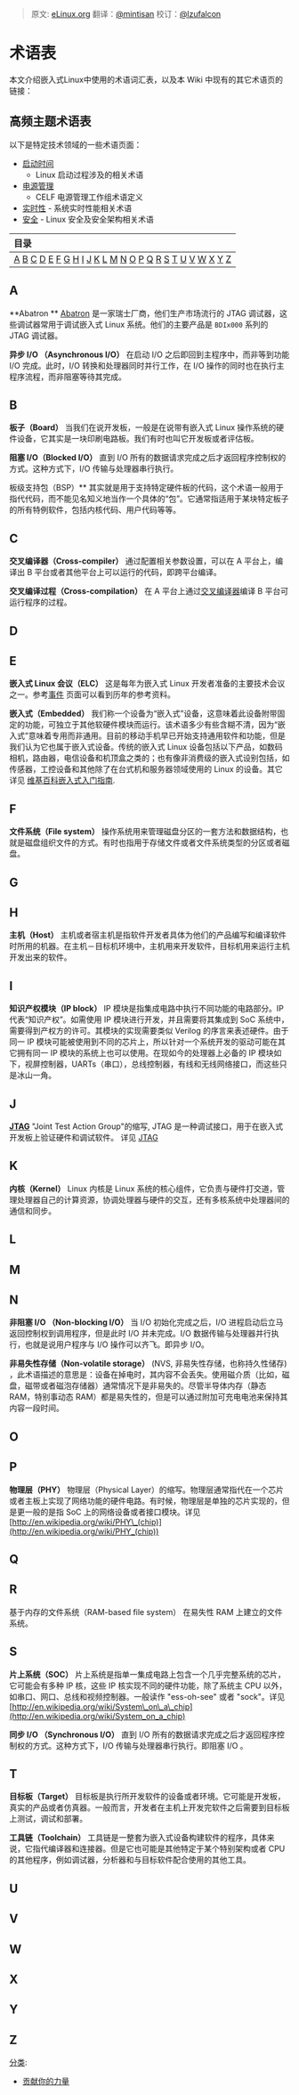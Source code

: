 > 原文: [eLinux.org](http://eLinux.org/Glossary "http://eLinux.org/Glossary")
> 翻译：[@mintisan](https://github.com/mintisan)
> 校订：[@lzufalcon](https://github.com/lzufalcon)

# 术语表

本文介绍嵌入式Linux中使用的术语词汇表，以及本 Wiki 中现有的其它术语页的链接：


## 高频主题术语表

以下是特定技术领域的一些术语页面：

-   [启动时间](../.././dev_portals/Boot_Time/Boot-up_Time_Definition_Of_Terms/Boot-up_Time_Definition_Of_Terms.md "Boot-up Time Definition Of Terms")
    - Linux 启动过程涉及的相关术语
-   [电源管理](../.././dev_portals/Glossary/Power_Management_Definition_Of_Terms/Power_Management_Definition_Of_Terms.md "Power Management Definition Of Terms")
    - CELF 电源管理工作组术语定义
-   [实时性](../.././dev_portals/Glossary/Real_Time_Terms/Real_Time_Terms.md "Real Time Terms") - 系统实时性能相关术语
-   [安全](../.././dev_portals/Glossary/Security_Terms/Security_Terms.md "Security Terms") - Linux 安全及安全架构相关术语

<table>
<thead>
<tr class="header">
<th align="left"> 目录 </th>
</tr>
</thead>
<tbody>
<tr class="odd">
<td align="left"><a href="#A">A</a> <a href="#B">B</a> <a href="#C">C</a> <a href="#D">D</a> <a href="#E">E</a> <a href="#F">F</a> <a href="#G">G</a> <a href="#H">H</a> <a href="#I">I</a> <a href="#J">J</a> <a href="#K">K</a> <a href="#L">L</a> <a href="#M">M</a> <a href="#N">N</a> <a href="#O">O</a> <a href="#P">P</a> <a href="#Q">Q</a> <a href="#R">R</a> <a href="#S">S</a> <a href="#T">T</a> <a href="#U">U</a> <a href="#V">V</a> <a href="#W">W</a> <a href="#X">X</a> <a href="#Y">Y</a> <a href="#Z">Z</a> <br /></td>
</tr>
</tbody>
</table>

## A

 **Abatron **
[Abatron](http://www.abatron.ch/) 是一家瑞士厂商，他们生产市场流行的 JTAG 调试器，这些调试器常用于调试嵌入式 Linux 系统。他们的主要产品是 `BDIx000` 系列的 JTAG 调试器。


 **异步 I/O （Asynchronous I/O）**
在启动 I/O 之后即回到主程序中，而非等到功能 I/O 完成。此时，I/O 转换和处理器同时并行工作，在 I/O 操作的同时也在执行主程序流程，而非阻塞等待其完成。

## B

**板子（Board）**
当我们在说开发板，一般是在说带有嵌入式 Linux 操作系统的硬件设备，它其实是一块印刷电路板。我们有时也叫它开发板或者评估板。

**阻塞 I/O（Blocked I/O）**
直到 I/O 所有的数据请求完成之后才返回程序控制权的方式。这种方式下，I/O 传输与处理器串行执行。

板级支持包（BSP）**
其实就是用于支持特定硬件板的代码，这个术语一般用于指代代码，而不能见名知义地当作一个具体的“包”。它通常指适用于某块特定板子的所有特例软件，包括内核代码、用户代码等等。

## C

**交叉编译器（Cross-compiler）**
通过配置相关参数设置，可以在 A 平台上，编译出 B 平台或者其他平台上可以运行的代码，即跨平台编译。

**交叉编译过程（Cross-compilation）**
在 A 平台上通过[交叉编译器](http://eLinux.org/index.php?title=Cross-compiler&action=edit&redlink=1 "Cross-compiler (page does not exist)")编译 B 平台可运行程序的过程。

## D

## E

**嵌入式 Linux 会议（ELC）**
这是每年为嵌入式 Linux 开发者准备的主要技术会议之一。参考[事件](../../dev_portals/Events/Events.md "Events") 页面可以看到历年的参考资料。

**嵌入式（Embedded）**
我们称一个设备为“嵌入式”设备，这意味着此设备附带固定的功能，可独立于其他软硬件模块而运行。该术语多少有些含糊不清，因为“嵌入式”意味着专用而非通用。目前的移动手机早已开始支持通用软件和功能，但是我们认为它也属于嵌入式设备。传统的嵌入式 Linux 设备包括以下产品，如数码相机，路由器，电信设备和机顶盒之类的；也有像非消费级的嵌入式设别包括，如传感器，工控设备和其他除了在台式机和服务器领域使用的 Linux 的设备。其它详见 [维基百科嵌入式入门指南](http://en.wikipedia.org/wiki/Embedded_system).

## F

**文件系统（File system）**
操作系统用来管理磁盘分区的一套方法和数据结构，也就是磁盘组织文件的方式。有时也指用于存储文件或者文件系统类型的分区或者磁盘。

## G

## H

**主机（Host）**
主机或者宿主机是指软件开发者具体为他们的产品编写和编译软件时所用的机器。在主机－目标机环境中，主机用来开发软件，目标机用来运行主机开发出来的软件。

## I

**知识产权模块（IP block）**
IP 模块是指集成电路中执行不同功能的电路部分。IP 代表“知识产权”。如需使用 IP 模块进行开发，并且需要将其集成到 SoC 系统中，需要得到产权方的许可。其模块的实现需要类似 Verilog 的序言来表述硬件。由于同一  IP 模块可能被使用到不同的芯片上，所以针对一个系统开发的驱动可能在其它拥有同一 IP 模块的系统上也可以使用。在现如今的处理器上必备的 IP 模块如下，视屏控制器，UARTs（串口），总线控制器，有线和无线网络接口，而这些只是冰山一角。

## J

 [**JTAG**](../.././dev_portals/Glossary/JTAG/JTAG.md "JTAG") 
"Joint Test Action Group"的缩写, JTAG 是一种调试接口，用于在嵌入式开发板上验证硬件和调试软件。 详见 [JTAG](../.././dev_portals/Glossary/JTAG/JTAG.md "JTAG")

## K

**内核（Kernel）**
Linux 内核是 Linux 系统的核心组件，它负责与硬件打交道，管理处理器自己的计算资源，协调处理器与硬件的交互，还有多核系统中处理器间的通信和同步。

## L

## M

## N

**非阻塞 I/O （Non-blocking I/O）**
当 I/O 初始化完成之后，I/O 进程启动后立马返回控制权到调用程序，但是此时 I/O 并未完成。I/O 数据传输与处理器并行执行，也就是说用户程序与 I/O 操作可以齐飞。即异步 I/O。

**非易失性存储（Non-volatile storage）**
(NVS, 非易失性存储，也称持久性储存) ，此术语描述的意思是：设备在掉电时，其内容不会丢失。使用磁介质（比如，磁盘，磁带或者磁泡存储器）通常情况下是非易失的。尽管半导体内存（静态 RAM，特别事动态 RAM）都是易失性的，但是可以通过附加可充电电池来保持其内容一段时间。

## O

## P

**物理层（PHY）**
物理层（Physical Layer）的缩写。物理层通常指代在一个芯片或者主板上实现了网络功能的硬件电路。有时候，物理层是单独的芯片实现的，但是更一般的是指 SoC 上的网络设备或者接口模块。详见 [http://en.wikipedia.org/wiki/PHY\_(chip)](http://en.wikipedia.org/wiki/PHY_(chip))

## Q

## R

 基于内存的文件系统（RAM-based file system） 
在易失性 RAM 上建立的文件系统。

## S

**片上系统（SOC）**
片上系统是指单一集成电路上包含一个几乎完整系统的芯片，它可能会有多种 IP 核，这些 IP 核实现不同的硬件功能，除了系统主 CPU 以外，如串口、网口、总线和视频控制器。一般读作 "ess-oh-see"  或者  "sock"。详见 [http://en.wikipedia.org/wiki/System\_on\_a\_chip](http://en.wikipedia.org/wiki/System_on_a_chip)



**同步 I/O （Synchronous I/O）**
直到 I/O 所有的数据请求完成之后才返回程序控制权的方式。这种方式下，I/O 传输与处理器串行执行。即阻塞 I/O 。

## T

**目标板（Target）**
目标板是执行所开发软件的设备或者环境。它可能是开发板，真实的产品或者仿真器。一般而言，开发者在主机上开发完软件之后需要到目标板上测试，调试和部署。

**工具链（Toolchain）**
工具链是一整套为嵌入式设备构建软件的程序，具体来说，它指代编译器和连接器。但是它也可能是其他特定于某个特别架构或者 CPU 的其他程序，例如调试器，分析器和与目标软件配合使用的其他工具。

## U

## V

## W

## X

## Y

## Z


[分类](http://eLinux.org/Special:Categories "Special:Categories"):

-   [贡献你的力量](http://eLinux.org/Category:NeedsEditing "Category:NeedsEditing")

